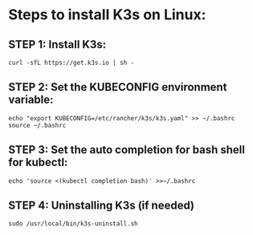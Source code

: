 # Steps to install K3s on Linux:

## STEP 1: Install K3s:

```
curl -sfL https://get.k3s.io | sh -
```

## STEP 2: Set the KUBECONFIG environment variable:

```
echo "export KUBECONFIG=/etc/rancher/k3s/k3s.yaml" >> ~/.bashrc
source ~/.bashrc
```

## STEP 3: Set the auto completion for bash shell for kubectl:

```
echo 'source <(kubectl completion bash)' >>~/.bashrc
```

## STEP 4: Uninstalling K3s (if needed)

```
sudo /usr/local/bin/k3s-uninstall.sh
```